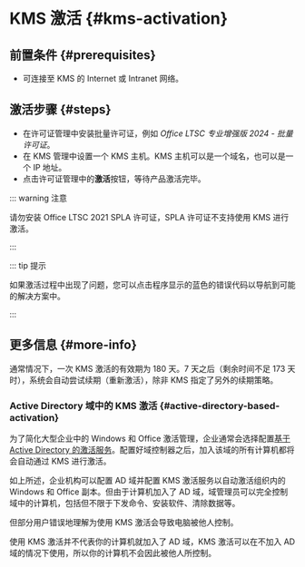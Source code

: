# KMS 激活 {#kms-activation}

## 前置条件 {#prerequisites}

- 可连接至 KMS 的 Internet 或 Intranet 网络。

## 激活步骤 {#steps}

- 在许可证管理中安装批量许可证，例如 *Office LTSC 专业增强版 2024 - 批量许可证*。
- 在 KMS 管理中设置一个 KMS 主机。KMS 主机可以是一个域名，也可以是一个 IP 地址。
- 点击许可证管理中的**激活**按钮，等待产品激活完毕。

::: warning 注意

请勿安装 Office LTSC 2021 SPLA 许可证，SPLA 许可证不支持使用 KMS 进行激活。

:::

::: tip 提示

如果激活过程中出现了问题，您可以点击程序显示的蓝色的错误代码以导航到可能的解决方案中。

:::

## 更多信息 {#more-info}

通常情况下，一次 KMS 激活的有效期为 180 天。7 天之后（剩余时间不足 173 天时），系统会自动尝试续期（重新激活），除非 KMS 指定了另外的续期策略。

### Active Directory 域中的 KMS 激活 {#active-directory-based-activation}

为了简化大型企业中的 Windows 和 Office 激活管理，企业通常会选择配置[基于 Active Directory 的激活服务](https://learn.microsoft.com/zh-cn/windows/deployment/volume-activation/activate-using-active-directory-based-activation-client)。配置好域控制器之后，加入该域的所有计算机都将会自动通过 KMS 进行激活。

如上所述，企业机构可以配置 AD 域并配置 KMS 激活服务以自动激活组织内的 Windows 和 Office 副本。但由于计算机加入了 AD 域，域管理员可以完全控制域中的计算机，包括但不限于下发命令、安装软件、清除数据等。

但部分用户错误地理解为使用 KMS 激活会导致电脑被他人控制。

使用 KMS 激活并不代表你的计算机就加入了 AD 域，KMS 激活可以在不加入 AD 域的情况下使用，所以你的计算机不会因此被他人所控制。
